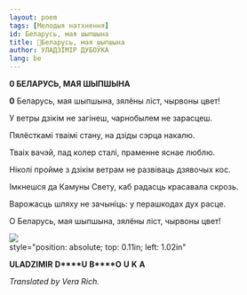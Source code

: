 ```yaml
---
layout: poem
tags: [Мелодыя натхнення]
id: Беларусь, мая шыпшына 
title: 🚧Беларусь, мая шыпшына 
author: УЛАДЗІМІР ДУБОЎКА
lang: be
---
```



 
**0 БЕЛАРУСЬ, МАЯ ШЫПШЫНА**

**0**  Беларусь, мая шыпшына, зялёны ліст, чырвоны цвет!

У ветры дзікім не загінеш, чарнобылем не зарасцеш.

Пялёсткамі тваімі стану, на дзіды сэрца накалю.

Тваіх вачэй, пад колер сталі, праменне яснае люблю.

Ніколі пройме з дзікім ветрам не развіваць дзявочых кос.

Імкнешся да Камуны Свету, каб радасць красавала скрозь.

Варожасць шляху не зачыніць: у перашкодах дух расце.

О Беларусь, мая шыпшына, зялёны ліст, чырвоны цвет!

![](2022-%D0%9C%D1%96%D0%BD%D1%81%D0%BA-%D0%BB%D1%83%D1%87%D0%BD%D0%B0%D1%81%D1%86%D1%8C-%D0%BC%D1%96%D0%BA%D0%BE%D0%BB%D0%B0-%D0%BC%D1%8F%D1%82%D0%BB%D1%96%D1%86%D0%BA%D1%96_html_da7242d3a9186b16.jpg)  
style="position: absolute; top: 0.11in; left: 1.02in"

**ULADZIMIR** **D****U**  **B****O** **U**  **K**  **A**

_Translated by Vera Rich._
